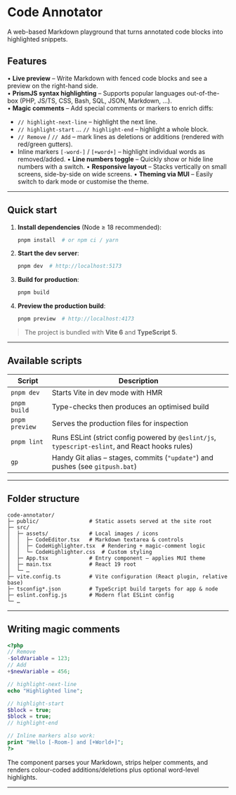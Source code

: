 # Code Annotator

A web-based Markdown playground that turns annotated code blocks into highlighted snippets.

## Features

• **Live preview** – Write Markdown with fenced code blocks and see a preview on the right-hand side.<br/>
• **PrismJS syntax highlighting** – Supports popular languages out-of-the-box (PHP, JS/TS, CSS, Bash, SQL, JSON, Markdown, …).<br/>
• **Magic comments** – Add special comments or markers to enrich diffs:
  * `// highlight-next-line` – highlight the next line.
  * `// highlight-start` … `// highlight-end` – highlight a whole block.
  * `// Remove` / `// Add` – mark lines as deletions or additions (rendered with red/green gutters).
  * Inline markers `[-word-]` / `[+word+]` – highlight individual words as removed/added.
• **Line numbers toggle** – Quickly show or hide line numbers with a switch.
• **Responsive layout** – Stacks vertically on small screens, side-by-side on wide screens.
• **Theming via MUI** – Easily switch to dark mode or customise the theme.

---

## Quick start

1. **Install dependencies** (Node ≥ 18 recommended):

   ```bash
   pnpm install  # or npm ci / yarn
   ```

2. **Start the dev server**:

   ```bash
   pnpm dev  # http://localhost:5173
   ```

3. **Build for production**:

   ```bash
   pnpm build
   ```

4. **Preview the production build**:

   ```bash
   pnpm preview  # http://localhost:4173
   ```

> The project is bundled with **Vite 6** and **TypeScript 5**.

---

## Available scripts

| Script          | Description                                     |
| --------------- | ----------------------------------------------- |
| `pnpm dev`      | Starts Vite in dev mode with HMR                |
| `pnpm build`    | Type-checks then produces an optimised build    |
| `pnpm preview`  | Serves the production files for inspection      |
| `pnpm lint`     | Runs ESLint (strict config powered by `@eslint/js`, `typescript-eslint`, and React hooks rules) |
| `gp`            | Handy Git alias – stages, commits (`"update"`) and pushes (see `gitpush.bat`) |

---

## Folder structure

```text
code-annotator/
├─ public/                # Static assets served at the site root
├─ src/
│  ├─ assets/             # Local images / icons
│  │  ├─ CodeEditor.tsx   # Markdown textarea & controls
│  │  ├─ CodeHighlighter.tsx  # Rendering + magic-comment logic
│  │  └─ CodeHighlighter.css  # Custom styling
│  ├─ App.tsx             # Entry component – applies MUI theme
│  ├─ main.tsx            # React 19 root
│  └─ …
├─ vite.config.ts         # Vite configuration (React plugin, relative base)
├─ tsconfig*.json         # TypeScript build targets for app & node
├─ eslint.config.js       # Modern flat ESLint config
└─ …
```

---

## Writing magic comments

```php title="simple.php"
<?php
// Remove
-$oldVariable = 123;
// Add
+$newVariable = 456;

// highlight-next-line
echo "Highlighted line";

// highlight-start
$block = true;
$block = true;
// highlight-end

// Inline markers also work:
print "Hello [-Room-] and [+World+]";
?>
```

The component parses your Markdown, strips helper comments, and renders colour-coded additions/deletions plus optional word-level highlights.

---